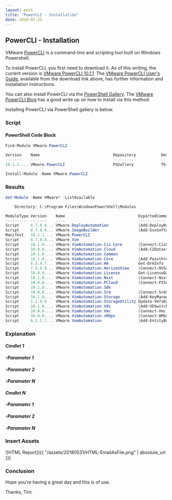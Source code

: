 ```yaml
---
layout: post
title: "PowerCLI - Installation"
date: 2018-07-25
---
```

## PowerCLI - Installation
VMware [PowerCLI](https://www.vmware.com/support/developer/PowerCLI/) is a command-line and scripting tool built on Windows Powershell.

To install PowerCLI, you first need to download it. As of this writing, the current version is [VMware PowerCLI 10.1.1](https://code.vmware.com/web/dp/tool/vmware-powercli/10.1.1).
The [VMware PowerCLI User's Guide](https://vdc-download.vmware.com/vmwb-repository/dcr-public/76e07a15-f457-47a0-a16c-0db7bd31bda8/9d37ff69-25de-45d9-80c1-16a1f429b86e/vmware-powercli-1011-user-guide.pdf), available from the download link above, has further information and installation instructions.

You can also install PowerCLI via the [PowerShell Gallery](https://www.powershellgallery.com/). The [VMware PowerCLI Blog](https://blogs.vmware.com/PowerCLI/2017/04/powercli-install-process-powershell-gallery.html) has a good write up on how to install via this method. 

Installing PowerCLI via PowerShell gallery is below.

### Script
#### PowerShell Code Block
```PowerShell
Find-Module VMware.PowerCLI

Version    Name                                Repository           Description                                                                                               
-------    ----                                ----------           -----------                                                                                               
10.1.1.... VMware.PowerCLI                     PSGallery            This Windows PowerShell module contains VMware.PowerCLI 

Install-Module -Name VMware.PowerCLI
```

### Results
```PowerShell
Get-Module -Name VMware* -ListAvailable

    Directory: C:\Program Files\WindowsPowerShell\Modules

ModuleType Version    Name                                ExportedCommands                               
---------- -------    ----                                ----------------                                    
Script     6.7.0.8... VMware.DeployAutomation             {Add-DeployRule, Add-ProxyServer, Add-ScriptBundle, Copy-DeployRule...}       
Script     6.7.0.8... VMware.ImageBuilder                 {Add-EsxSoftwareDepot, Add-EsxSoftwarePackage, Compare-EsxImageProfile, Export-EsxImageProfile...}                  
Manifest   10.1.1.... VMware.PowerCLI                                                                                                   
Script     6.7.0.8... VMware.Vim
Script     10.1.0.... VMware.VimAutomation.Cis.Core       {Connect-CisServer, Disconnect-CisServer, Get-CisService}
Script     10.0.0.... VMware.VimAutomation.Cloud          {Add-CIDatastore, Connect-CIServer, Disconnect-CIServer, Get-Catalog...}
Script     10.1.0.... VMware.VimAutomation.Common
Script     10.1.0.... VMware.VimAutomation.Core           {Add-PassthroughDevice, Add-VirtualSwitchPhysicalNetworkAdapter, Add-VMHost, Add-VMHostNtpServer...}
Script     6.5.4.7... VMware.VimAutomation.HA             Get-DrmInfo
Script     7.5.0.8... VMware.VimAutomation.HorizonView    {Connect-HVServer, Disconnect-HVServer}
Script     10.0.0.... VMware.VimAutomation.License        Get-LicenseDataManager
Script     10.1.0.... VMware.VimAutomation.Nsxt           {Connect-NsxtServer, Disconnect-NsxtServer, Get-NsxtService}
Script     10.0.0.... VMware.VimAutomation.PCloud         {Connect-PIServer, Disconnect-PIServer, Get-PIComputeInstance, Get-PIDatacenter}
Script     10.1.0.... VMware.VimAutomation.Sdk
Script     10.0.0.... VMware.VimAutomation.Srm            {Connect-SrmServer, Disconnect-SrmServer}
Script     10.1.0.... VMware.VimAutomation.Storage        {Add-KeyManagementServer, Copy-VDisk, Export-SpbmStoragePolicy, Get-KeyManagementServer...}                         
Script     1.2.0.0    VMware.VimAutomation.StorageUtility Update-VmfsDatastore
Script     10.1.0.... VMware.VimAutomation.Vds            {Add-VDSwitchPhysicalNetworkAdapter, Add-VDSwitchVMHost, Export-VDPortGroup, Export-VDSwitch...}
Script     10.0.0.... VMware.VimAutomation.Vmc            {Connect-Vmc, Disconnect-Vmc, Get-VmcService, Connect-VmcServer...}
Script     10.0.0.... VMware.VimAutomation.vROps          {Connect-OMServer, Disconnect-OMServer, Get-OMAlert, Get-OMAlertDefinition...}
Script     6.5.1.7... VMware.VumAutomation                {Add-EntityBaseline, Copy-Patch, Get-Baseline, Get-Compliance...}
```

### Explanation

#### *Cmdlet 1*

#### *-Paramater 1*

#### *-Paramater 2*

#### *-Paramater N*

#### *Cmdlet N*

#### *-Paramater 1*

#### *-Paramater 2*

#### *-Paramater N*



### Insert Assets
![HTML Report]({{ "/assets/20180531/HTML-EmailAsFile.png" | absolute_url }})

### Conclusion

Hope you're having a great day and this is of use.

Thanks, Tim.
